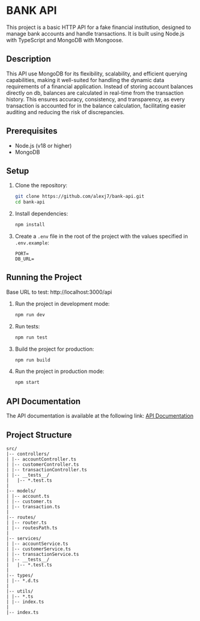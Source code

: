 # BANK API

This project is a basic HTTP API for a fake financial institution, designed to manage bank accounts and handle transactions. It is built using Node.js with TypeScript and MongoDB with Mongoose.

## Description

This API use MongoDB for its flexibility, scalability, and efficient querying capabilities, making it well-suited for handling the dynamic data requirements of a financial application. Instead of storing account balances directly on db, balances are calculated in real-time from the transaction history. This ensures accuracy, consistency, and transparency, as every transaction is accounted for in the balance calculation, facilitating easier auditing and reducing the risk of discrepancies.


## Prerequisites

- Node.js (v18 or higher)
- MongoDB

## Setup

1. Clone the repository:
    ```bash
    git clone https://github.com/alexj7/bank-api.git
    cd bank-api
    ```

2. Install dependencies:
    ```bash
    npm install
    ```

3. Create a `.env` file in the root of the project with the values specified in `.env.example`:
    ```**env**
    PORT=
    DB_URL=
    ```

## Running the Project

Base URL to test: http://localhost:3000/api

1. Run the project in development mode:
    ```bash
    npm run dev
    ```

2. Run tests:
    ```bash
    npm run test
    ```

3. Build the project for production:
    ```bash
    npm run build
    ```

4. Run the project in production mode:
    ```bash
    npm start
    ```

## API Documentation

The API documentation is available at the following link: [API Documentation](https://documenter.getpostman.com/view/4977734/2sA3kd9xAL#88de8d04-97bc-4665-a2d0-7b4ece6f953c)

## Project Structure

```
src/
|-- controllers/
| |-- accountController.ts
| |-- customerController.ts
| |-- transactionController.ts
| |-- __tests__/
|   |-- *.test.ts
|
|-- models/
| |-- account.ts
| |-- customer.ts
| |-- transaction.ts
|
|-- routes/
| |-- router.ts
| |-- routesPath.ts
|
|-- services/
| |-- accountService.ts
| |-- customerService.ts
| |-- transactionService.ts
| |-- __tests__/
|   |-- *.test.ts
|
|-- types/
| |-- *.d.ts
|
|-- utils/
| |-- *.ts
| |-- index.ts
|
|-- index.ts
```